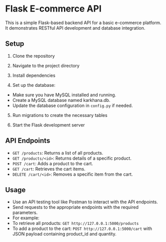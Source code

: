 # Flask E-commerce API

This is a simple Flask-based backend API for a basic e-commerce platform. It demonstrates RESTful API development and database integration.

## Setup

1. Clone the repository

2. Navigate to the project directory

3. Install dependencies

4. Set up the database:
- Make sure you have MySQL installed and running.
- Create a MySQL database named karkhana.db.
- Update the database configuration in `config.py` if needed.

5. Run migrations to create the necessary tables
  
6. Start the Flask development server


## API Endpoints

- `GET /products`: Returns a list of all products.
- `GET /products/<id>`: Returns details of a specific product.
- `POST /cart`: Adds a product to the cart.
- `GET /cart`: Retrieves the cart items.
- `DELETE /cart/<id>`: Removes a specific item from the cart.

## Usage

- Use an API testing tool like Postman to interact with the API endpoints.
- Send requests to the appropriate endpoints with the required parameters.
- For example:
- To retrieve all products: `GET http://127.0.0.1:5000/products`
- To add a product to the cart: `POST http://127.0.0.1:5000/cart` with JSON payload containing product_id and quantity.

